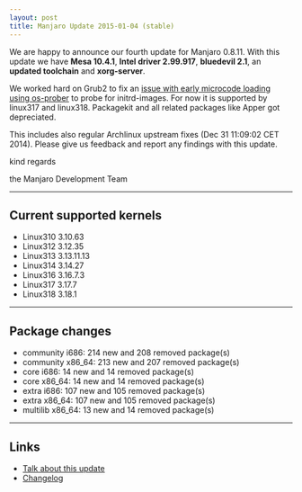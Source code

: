 ```yaml
---
layout: post
title: Manjaro Update 2015-01-04 (stable)
---
```


We are happy to announce our fourth update for Manjaro 0.8.11.
With this update we have **Mesa 10.4.1**, **Intel driver 2.99.917**, **bluedevil 2.1**, an **updated toolchain** and **xorg-server**.

We worked hard on Grub2 to fix an [issue with early microcode loading using os-prober](https://bugs.archlinux.org/task/43254) to probe for initrd-images. For now it is supported by linux317 and linux318. Packagekit and all related packages like Apper got depreciated.

This includes also regular Archlinux upstream fixes (Dec 31 11:09:02 CET 2014).
Please give us feedback and report any findings with this update.

kind regards

the Manjaro Development Team

----

## Current supported kernels

* Linux310 3.10.63
* Linux312 3.12.35
* Linux313 3.13.11.13
* Linux314 3.14.27
* Linux316 3.16.7.3
* Linux317 3.17.7
* Linux318 3.18.1

----

## Package changes

* community i686:  214 new and 208 removed package(s)
* community x86_64:  213 new and 207 removed package(s)
* core i686:  14 new and 14 removed package(s)
* core x86_64:  14 new and 14 removed package(s)
* extra i686:  107 new and 105 removed package(s)
* extra x86_64:  107 new and 105 removed package(s)
* multilib x86_64:  13 new and 14 removed package(s)

----

## Links

* [Talk about this update](https://forum.manjaro.org/index.php?topic=19314.0)
* [Changelog](https://lists.manjaro.org/pipermail/manjaro-packages/Week-of-Mon-20141229/002265.html)
